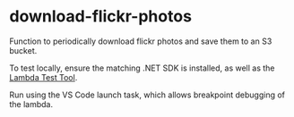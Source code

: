 # download-flickr-photos
Function to periodically download flickr photos and save them to an S3 bucket.

To test locally, ensure the matching .NET SDK is installed, as well as the [Lambda Test Tool](https://github.com/aws/aws-lambda-dotnet/tree/master/Tools/LambdaTestTool).

Run using the VS Code launch task, which allows breakpoint debugging of the lambda.
